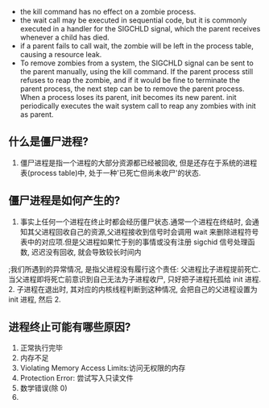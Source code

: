 - the kill command has no effect on a zombie process.
- the wait call may be executed in sequential code, but it is commonly executed in a handler for the SIGCHLD signal, which the parent receives whenever a child has died.
- if a parent fails to call wait, the zombie will be left in the process table, causing a resource leak. 
- To remove zombies from a system, the SIGCHLD signal can be sent to the parent manually, using the kill command. If the parent process still refuses to reap the zombie, and if it would be fine to terminate the parent process, the next step can be to remove the parent process. When a process loses its parent, init becomes its new parent. init periodically executes the wait system call to reap any zombies with init as parent.

## 什么是僵尸进程?

1. 僵尸进程是指一个进程的大部分资源都已经被回收, 但是还存在于系统的进程表(process table)中, 处于一种'已死亡但尚未收尸'的状态.

## 僵尸进程是如何产生的?

1. 事实上任何一个进程在终止时都会经历僵尸状态.通常一个进程在终结时, 会通知其父进程回收自己的资源,父进程接收到信号时会调用 wait 来删除进程符号表中的对应项.但是父进程如果忙于别的事情或没有注册 sigchid 信号处理函数, 迟迟没有回收, 就会导致较长时间内

;我们所遇到的异常情况, 是指父进程没有履行这个责任: 父进程比子进程提前死亡.当父进程即将死亡前意识到自己无法为子进程收尸, 只好把子进程托孤给 init 进程.
2.  子进程在退出时, 其对应的内核线程判断到这种情况, 会把自己的父进程设置为 init 进程, 然后
2.  


## 进程终止可能有哪些原因?

1. 正常执行完毕
2. 内存不足
3. Violating Memory Access Limits:访问无权限的内存
4. Protection Error: 尝试写入只读文件
5. 数学错误(除 0)
6. 

